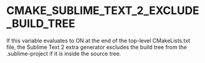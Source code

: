   

# CMAKE_SUBLIME_TEXT_2_EXCLUDE_BUILD_TREE  
If this variable evaluates to ON at the end of the top-level
CMakeLists.txt file, the Sublime Text 2 extra generator
excludes the build tree from the .sublime-project if it is inside the
source tree.  


